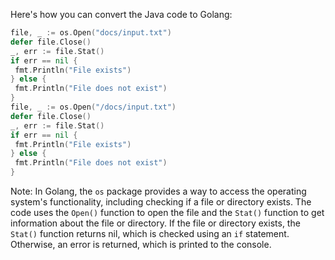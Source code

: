 Here's how you can convert the Java code to Golang:
```go
file, _ := os.Open("docs/input.txt")
defer file.Close()
_, err := file.Stat()
if err == nil {
 fmt.Println("File exists")
} else {
 fmt.Println("File does not exist")
}
file, _ := os.Open("/docs/input.txt")
defer file.Close()
_, err := file.Stat()
if err == nil {
 fmt.Println("File exists")
} else {
 fmt.Println("File does not exist")
}
```
Note: In Golang, the `os` package provides a way to access the operating system's functionality, including checking if a file or directory exists. The code uses the `Open()` function to open the file and the `Stat()` function to get information about the file or directory. If the file or directory exists, the `Stat()` function returns nil, which is checked using an `if` statement. Otherwise, an error is returned, which is printed to the console.


